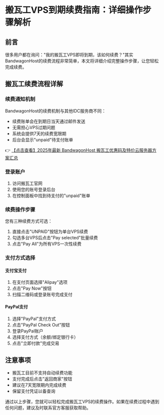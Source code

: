 # 搬瓦工VPS到期续费指南：详细操作步骤解析

## 前言

很多用户都在询问："我的搬瓦工VPS即将到期，该如何续费？"其实BandwagonHost的续费流程非常简单，本文将详细介绍完整操作步骤，让您轻松完成续费。

## 搬瓦工续费流程详解

### 续费通知机制

BandwagonHost的续费机制与其他IDC服务商不同：
- 续费账单会在到期日当天通过邮件发送
- 无需担心VPS过期问题
- 系统会提供7天的续费宽限期
- 后台会显示"unpaid"待支付账单

👉 [【点击查看】2025年最新 BandwagonHost 搬瓦工优惠码及特价云服务器方案汇总](https://bit.ly/banwagon)

### 登录账户

1. 访问搬瓦工官网
2. 使用您的账号登录后台
3. 在控制面板中找到待支付的"unpaid"账单

### 续费操作步骤

您有三种续费方式可选：
1. 直接点击"UNPAID"按钮为单台VPS续费
2. 勾选多台VPS后点击"Pay selected"批量续费
3. 点击"Pay All"为所有VPS一次性续费

### 支付方式选择

#### 支付宝支付
1. 在支付页面选择"Alipay"选项
2. 点击"Pay Now"按钮
3. 扫描二维码或登录账号完成支付

#### PayPal支付
1. 选择"PayPal"支付方式
2. 点击"PayPal Check Out"按钮
3. 登录PayPal账户
4. 选择支付方式（余额/绑定银行卡）
5. 点击"立即付款"完成交易

## 注意事项

- 搬瓦工目前不支持自动续费功能
- 支付完成后点击"返回商家"按钮
- 建议在7天宽限期内完成续费
- 保留支付凭证以备查询

通过以上步骤，您就可以轻松完成搬瓦工VPS的续费操作。如果在续费过程中遇到任何问题，建议及时联系官方客服获取帮助。